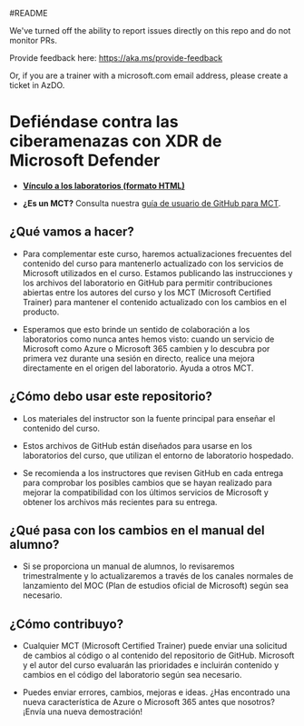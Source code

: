#README

We've turned off the ability to report issues directly on this repo and do not monitor PRs.

Provide feedback here: https://aka.ms/provide-feedback

Or, if you are a trainer with a microsoft.com email address, please create a ticket in AzDO.

# Defiéndase contra las ciberamenazas con XDR de Microsoft Defender

- **[Vínculo a los laboratorios (formato HTML)](https://microsoftlearning.github.io/Defend-against-cyberthreats-Microsoft-Defender-XDR/)**

- **¿Es un MCT?** Consulta nuestra [guía de usuario de GitHub para MCT](https://microsoftlearning.github.io/MCT-User-Guide/).

## ¿Qué vamos a hacer?

- Para complementar este curso, haremos actualizaciones frecuentes del contenido del curso para mantenerlo actualizado con los servicios de Microsoft utilizados en el curso. Estamos publicando las instrucciones y los archivos del laboratorio en GitHub para permitir contribuciones abiertas entre los autores del curso y los MCT (Microsoft Certified Trainer) para mantener el contenido actualizado con los cambios en el producto.

- Esperamos que esto brinde un sentido de colaboración a los laboratorios como nunca antes hemos visto: cuando un servicio de Microsoft como Azure o Microsoft 365 cambien y lo descubra por primera vez durante una sesión en directo, realice una mejora directamente en el origen del laboratorio. Ayuda a otros MCT.

## ¿Cómo debo usar este repositorio?

- Los materiales del instructor son la fuente principal para enseñar el contenido del curso.

- Estos archivos de GitHub están diseñados para usarse en los laboratorios del curso, que utilizan el entorno de laboratorio hospedado.

- Se recomienda a los instructores que revisen GitHub en cada entrega para comprobar los posibles cambios que se hayan realizado para mejorar la compatibilidad con los últimos servicios de Microsoft y obtener los archivos más recientes para su entrega.

## ¿Qué pasa con los cambios en el manual del alumno?

- Si se proporciona un manual de alumnos, lo revisaremos trimestralmente y lo actualizaremos a través de los canales normales de lanzamiento del MOC (Plan de estudios oficial de Microsoft) según sea necesario.

## ¿Cómo contribuyo?

- Cualquier MCT (Microsoft Certified Trainer) puede enviar una solicitud de cambios al código o al contenido del repositorio de GitHub. Microsoft y el autor del curso evaluarán las prioridades e incluirán contenido y cambios en el código del laboratorio según sea necesario.

- Puedes enviar errores, cambios, mejoras e ideas. ¿Has encontrado una nueva característica de Azure o Microsoft 365 antes que nosotros? ¡Envía una nueva demostración!
